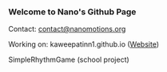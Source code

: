 ### Welcome to Nano's Github Page

Contact: contact@nanomotions.org

Working on:
kaweepatinn1.github.io ([Website](https://nanomotions.org))

SimpleRhythmGame (school project)
